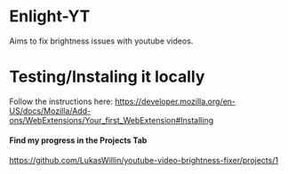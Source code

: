 # Enlight-YT

Aims to fix brightness issues with youtube videos.

# Testing/Instaling it locally

Follow the instructions here: https://developer.mozilla.org/en-US/docs/Mozilla/Add-ons/WebExtensions/Your_first_WebExtension#Installing

#### Find my progress in the Projects Tab

https://github.com/LukasWillin/youtube-video-brightness-fixer/projects/1
